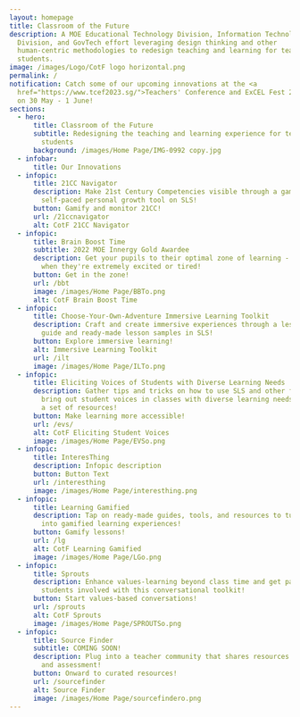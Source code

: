 ```yaml
---
layout: homepage
title: Classroom of the Future
description: A MOE Educational Technology Division, Information Technology
  Division, and GovTech effort leveraging design thinking and other
  human-centric methodologies to redesign teaching and learning for teachers and
  students.
image: /images/Logo/CotF logo horizontal.png
permalink: /
notification: Catch some of our upcoming innovations at the <a
  href="https://www.tcef2023.sg/">Teachers' Conference and ExCEL Fest 2023</a>
  on 30 May - 1 June!
sections:
  - hero:
      title: Classroom of the Future
      subtitle: Redesigning the teaching and learning experience for teachers and
        students
      background: /images/Home Page/IMG-0992 copy.jpg
  - infobar:
      title: Our Innovations
  - infopic:
      title: 21CC Navigator
      description: Make 21st Century Competencies visible through a gamified
        self-paced personal growth tool on SLS!
      button: Gamify and monitor 21CC!
      url: /21ccnavigator
      alt: CotF 21CC Navigator
  - infopic:
      title: Brain Boost Time
      subtitle: 2022 MOE Innergy Gold Awardee
      description: Get your pupils to their optimal zone of learning -  especially
        when they're extremely excited or tired!
      button: Get in the zone!
      url: /bbt
      image: /images/Home Page/BBTo.png
      alt: CotF Brain Boost Time
  - infopic:
      title: Choose-Your-Own-Adventure Immersive Learning Toolkit
      description: Craft and create immersive experiences through a lesson design
        guide and ready-made lesson samples in SLS!
      button: Explore immersive learning!
      alt: Immersive Learning Toolkit
      url: /ilt
      image: /images/Home Page/ILTo.png
  - infopic:
      title: Eliciting Voices of Students with Diverse Learning Needs
      description: Gather tips and tricks on how to use SLS and other features to
        bring out student voices in classes with diverse learning needs through
        a set of resources!
      button: Make learning more accessible!
      url: /evs/
      alt: CotF Eliciting Student Voices
      image: /images/Home Page/EVSo.png
  - infopic:
      title: InteresThing
      description: Infopic description
      button: Button Text
      url: /interesthing
      image: /images/Home Page/interesthing.png
  - infopic:
      title: Learning Gamified
      description: Tap on ready-made guides, tools, and resources to turn your lessons
        into gamified learning experiences!
      button: Gamify lessons!
      url: /lg
      alt: CotF Learning Gamified
      image: /images/Home Page/LGo.png
  - infopic:
      title: Sprouts
      description: Enhance values-learning beyond class time and get parents and
        students involved with this conversational toolkit!
      button: Start values-based conversations!
      url: /sprouts
      alt: CotF Sprouts
      image: /images/Home Page/SPROUTSo.png
  - infopic:
      title: Source Finder
      subtitle: COMING SOON!
      description: Plug into a teacher community that shares resources for teaching
        and assessment!
      button: Onward to curated resources!
      url: /sourcefinder
      alt: Source Finder
      image: /images/Home Page/sourcefindero.png
---
```

